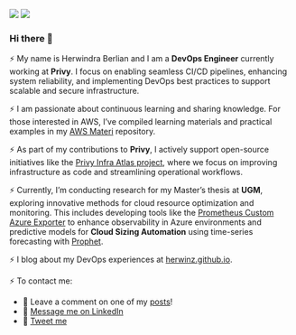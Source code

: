 <a href="https://herwinz.github.io"><img src="https://img.shields.io/static/v1?label=blog&message=herwinz.github.io&color=teal"></a> <a href="https://www.linkedin.com/in/herwindra/"><img src="https://img.shields.io/static/v1?label=LinkedIn&message=profile&color=blue"></a>

### Hi there 👋

⚡ My name is Herwindra Berlian and I am a **DevOps Engineer** currently working at **Privy**. I focus on enabling seamless CI/CD pipelines, enhancing system reliability, and implementing DevOps best practices to support scalable and secure infrastructure.  

⚡ I am passionate about continuous learning and sharing knowledge. For those interested in AWS, I’ve compiled learning materials and practical examples in my [AWS Materi](https://github.com/herwinz/aws-materi) repository.  

⚡ As part of my contributions to **Privy**, I actively support open-source initiatives like the [Privy Infra Atlas project](https://github.com/privy-infra/atlas), where we focus on improving infrastructure as code and streamlining operational workflows.  

⚡ Currently, I’m conducting research for my Master’s thesis at **UGM**, exploring innovative methods for cloud resource optimization and monitoring. This includes developing tools like the [Prometheus Custom Azure Exporter](https://github.com/herwinz/prometheus-custom_azure_exporter) to enhance observability in Azure environments and predictive models for **Cloud Sizing Automation** using time-series forecasting with [Prophet](https://github.com/herwinz/cloudsizing-prophet).  

⚡ I blog about my DevOps experiences at [herwinz.github.io](https://herwinz.github.io).  

⚡ To contact me:  
  - 🌱 Leave a comment on one of my [posts](https://herwinz.github.io)!  
  - 🌱 [Message me on LinkedIn](https://www.linkedin.com/in/herwindra/)  
  - 🌱 [Tweet me](https://twitter.com/herwindra)  
